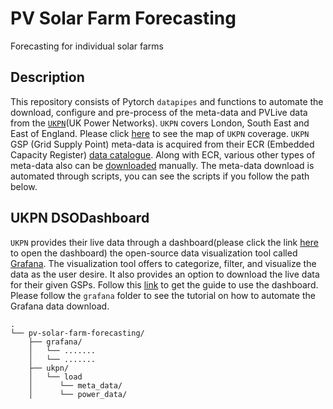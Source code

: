 # PV Solar Farm Forecasting

Forecasting for individual solar farms

## Description

This repository consists of Pytorch `datapipes` and functions to automate the download, configure and pre-process of the meta-data and PVLive data from the [`UKPN`](https://www.ukpowernetworks.co.uk/)(UK Power Networks). `UKPN` covers London, South East and East of England. Please click [here](https://www.ukpowernetworks.co.uk/about-us/areas-we-cover) to see the map of `UKPN` coverage. `UKPN` GSP (Grid Supply Point) meta-data is acquired from their ECR (Embedded Capacity Register) [data catalogue](https://ukpowernetworks.opendatasoft.com/explore/dataset/embedded-capacity-register/information/?disjunctive.licence_area). Along with ECR, various other types of meta-data also can be [downloaded](https://ukpowernetworks.opendatasoft.com/explore/?disjunctive.theme&disjunctive.keyword&sort=explore.popularity_score) manually. The meta-data download is automated through scripts, you can see the scripts if you follow the path below.

## UKPN DSODashboard

`UKPN` provides their live data through a dashboard(please click the link [here](https://dsodashboard.ukpowernetworks.co.uk/) to open the dashboard) the open-source data visualization tool called [Grafana](https://grafana.com/). The visualization tool offers to categorize, filter, and visualize the data as the user desire. It also provides an option to download the live data for their given GSPs. Follow this [link](https://innovation.ukpowernetworks.co.uk/wp-content/uploads/2021/02/DSO-Dashboard-guide-February-2021.pdf) to get the guide to use the dashboard. Please follow the `grafana` folder to see the tutorial on how to automate the Grafana data download.

```
.
└── pv-solar-farm-forecasting/
    ├── grafana/
    │   └── .......
    │   └── .......        
    ├── ukpn/
    │   └── load
    │      └── meta_data/
    │      └── power_data/     

```
